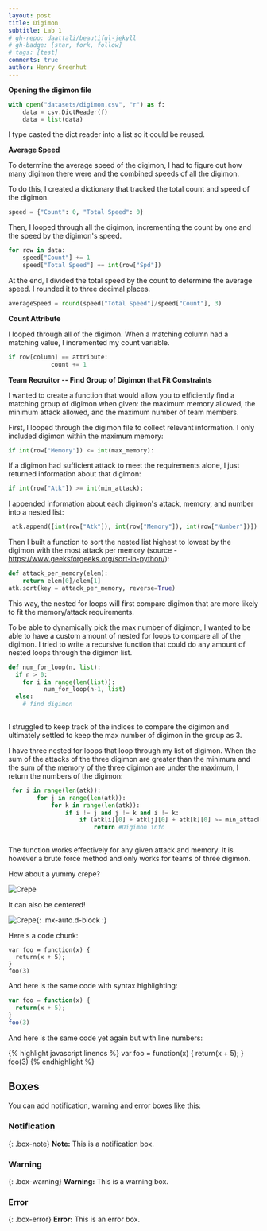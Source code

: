 ```yaml
---
layout: post
title: Digimon
subtitle: Lab 1
# gh-repo: daattali/beautiful-jekyll
# gh-badge: [star, fork, follow]
# tags: [test]
comments: true
author: Henry Greenhut
---
```


**Opening the digimon file** 
```python
with open("datasets/digimon.csv", "r") as f:
    data = csv.DictReader(f)
    data = list(data)
```
I type casted the dict reader into a list so it could be reused.

**Average Speed**

To determine the average speed of the digimon, I had to figure out how many digimon there were and the combined speeds of all the digimon.

To do this, I created a dictionary that tracked the total count and speed of the digimon. 
```python
speed = {"Count": 0, "Total Speed": 0}
```
Then, I looped through all the digimon, incrementing the count by one and the speed by the digimon's speed.
```python
for row in data:
    speed["Count"] += 1
    speed["Total Speed"] += int(row["Spd"])
```
At the end, I divided the total speed by the count to determine the average speed. I rounded it to three decimal places.
```python
averageSpeed = round(speed["Total Speed"]/speed["Count"], 3)
```

**Count Attribute**

I looped through all of the digimon. When a matching column had a matching value, I incremented my count variable.
```python
if row[column] == attribute:
            count += 1
```

**Team Recruitor -- Find Group of Digimon that Fit Constraints**

I wanted to create a function that would allow you to efficiently find a matching group of digimon when given: the maximum memory allowed, the minimum attack allowed, and the maximum number of team members.

First, I looped through the digimon file to collect relevant information. I only included digimon within the maximum memory:
```python
if int(row["Memory"]) <= int(max_memory):
```
If a digimon had sufficient attack to meet the requirements alone, I just returned information about that digimon:
```python
if int(row["Atk"]) >= int(min_attack):
```
I appended information about each digimon's attack, memory, and number into a nested list:
```python
 atk.append([int(row["Atk"]), int(row["Memory"]), int(row["Number"])])
```
Then I built a function to sort the nested list highest to lowest by the digimon with the most attack per memory (source - https://www.geeksforgeeks.org/sort-in-python/):
```python
def attack_per_memory(elem):
    return elem[0]/elem[1]
atk.sort(key = attack_per_memory, reverse=True)
```
This way, the nested for loops will first compare digimon that are more likely to fit the memory/attack requirements.

To be able to dynamically pick the max number of digimon, I wanted to be able to have a custom amount of nested for loops to compare all of the digimon. I tried to write a recursive function that could do any amount of nested loops through the digimon list.

```python
def num_for_loop(n, list):
  if n > 0:
    for i in range(len(list)):
          num_for_loop(n-1, list)
  else:
    # find digimon
  
```
I struggled to keep track of the indices to compare the digimon and ultimately settled to keep the max number of digimon in the group as 3.

I have three nested for loops that loop through my list of digimon. When the sum of the attacks of the three digimon are greater than the minimum and the sum of the memory of the three digimon are under the maximum, I return the numbers of the digimon:
```python
 for i in range(len(atk)):
        for j in range(len(atk)):
            for k in range(len(atk)):
                if i != j and j != k and i != k:
                    if (atk[i][0] + atk[j][0] + atk[k][0] >= min_attack) and (atk[i][1] + atk[j][1] + atk[k][1] <= max_memory):
                        return #Digimon info
  
```

The function works effectively for any given attack and memory. It is however a brute force method and only works for teams of three digimon.








How about a yummy crepe?

![Crepe](https://s3-media3.fl.yelpcdn.com/bphoto/cQ1Yoa75m2yUFFbY2xwuqw/348s.jpg)

It can also be centered!

![Crepe](https://s3-media3.fl.yelpcdn.com/bphoto/cQ1Yoa75m2yUFFbY2xwuqw/348s.jpg){: .mx-auto.d-block :}

Here's a code chunk:

~~~
var foo = function(x) {
  return(x + 5);
}
foo(3)
~~~

And here is the same code with syntax highlighting:

```javascript
var foo = function(x) {
  return(x + 5);
}
foo(3)
```

And here is the same code yet again but with line numbers:

{% highlight javascript linenos %}
var foo = function(x) {
  return(x + 5);
}
foo(3)
{% endhighlight %}

## Boxes
You can add notification, warning and error boxes like this:

### Notification

{: .box-note}
**Note:** This is a notification box.

### Warning

{: .box-warning}
**Warning:** This is a warning box.

### Error

{: .box-error}
**Error:** This is an error box.